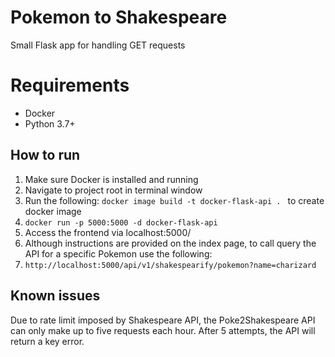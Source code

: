 # Pokemon to Shakespeare 

 Small Flask app for handling GET requests 

# Requirements

- Docker  
- Python 3.7+ 

## How to run

1. Make sure Docker is installed and running
2. Navigate to project root in terminal window
3. Run the following: `docker image build -t docker-flask-api . ` to create docker image
4. `docker run -p 5000:5000 -d docker-flask-api`
5. Access the frontend via localhost:5000/
6. Although instructions are provided on the index page, to call query the API for a specific Pokemon use the following:
7. `http://localhost:5000/api/v1/shakespearify/pokemon?name=charizard` 

## Known issues

Due to rate limit imposed by Shakespeare API, the Poke2Shakespeare API can only make up to five requests each hour. After 5 attempts, the API will return a key error.
